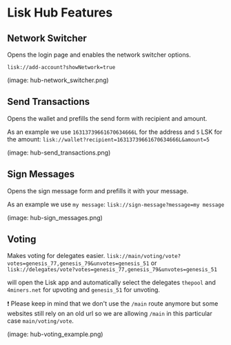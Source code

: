 # Lisk Hub Features

## Network Switcher

Opens the login page and enables the network switcher options.

`lisk://add-account?showNetwork=true`

(image: hub-network_switcher.png)

## Send Transactions

Opens the wallet and prefills the send form with recipient and amount.

As an example we use `16313739661670634666L` for the address and `5` LSK for the amount:
`lisk://wallet?recipient=16313739661670634666L&amount=5`

(image: hub-send_transactions.png)

## Sign Messages

Opens the sign message form and prefills it with your message.

As an example we use `my message`:
`lisk://sign-message?message=my message`

(image: hub-sign_messages.png)

## Voting

Makes voting for delegates easier. 
`lisk://main/voting/vote?votes=genesis_77,genesis_79&unvotes=genesis_51` or 
`lisk://delegates/vote?votes=genesis_77,genesis_79&unvotes=genesis_51` 

will open the Lisk app and automatically select the delegates `thepool` and `4miners.net` for upvoting and `genesis_51` for unvoting.

❗️ Please keep in mind that we don't use the `/main` route anymore but some websites still rely on an old url so we are allowing `/main` in this particular case `main/voting/vote`.

(image: hub-voting_example.png)

